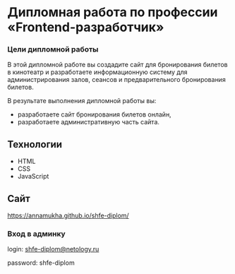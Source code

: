 # Дипломная работа по профессии «Frontend-разработчик»

### Цели дипломной работы

В этой дипломной работе вы создадите сайт для бронирования билетов в кинотеатр и разработаете информационную систему для администрирования залов, сеансов и предварительного бронирования билетов.

В результате выполнения дипломной работы вы:
- разработаете сайт бронирования билетов онлайн,
- разработаете административную часть сайта.

## Технологии

- HTML
- CSS
- JavaScript
## Сайт
https://annamukha.github.io/shfe-diplom/

### Вход в админку

login: shfe-diplom@netology.ru

password: shfe-diplom

